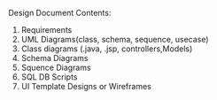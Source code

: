 Design Document Contents:
1. Requirements
2. UML Diagrams(class, schema, sequence, usecase)
3. Class diagrams (.java, .jsp, controllers,Models)
4. Schema Diagrams
5. Squence Diagrams
6. SQL DB Scripts
7. UI Template Designs or Wireframes
